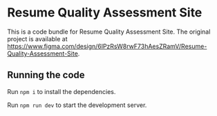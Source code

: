 
  # Resume Quality Assessment Site

  This is a code bundle for Resume Quality Assessment Site. The original project is available at https://www.figma.com/design/6lPzRsW8rwF73hAesZRamV/Resume-Quality-Assessment-Site.

  ## Running the code

  Run `npm i` to install the dependencies.

  Run `npm run dev` to start the development server.
  